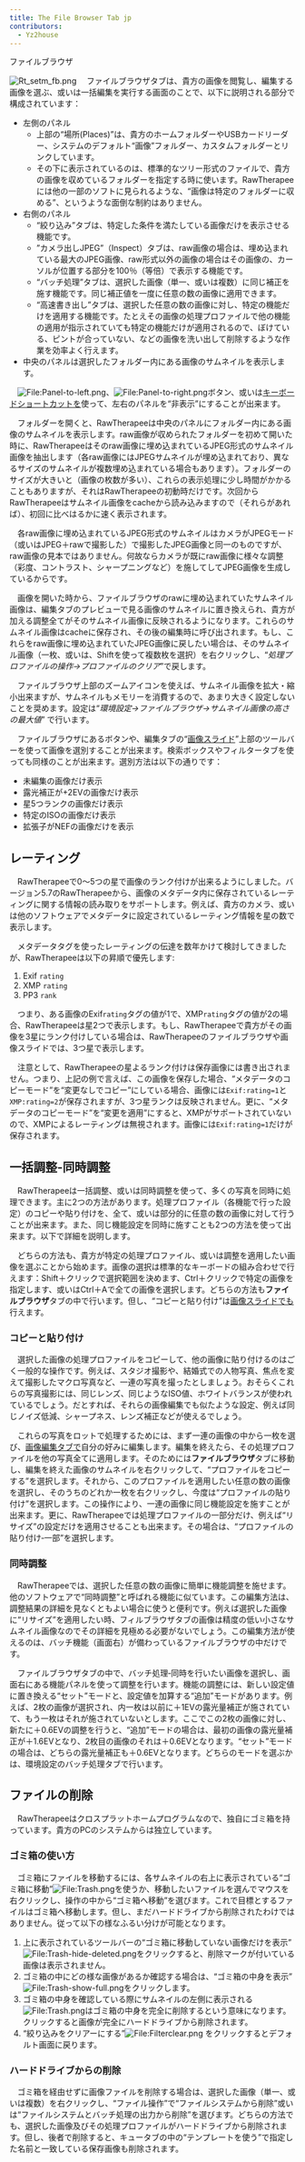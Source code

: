```yaml
---
title: The File Browser Tab jp
contributors:
  - Yz2house
---
```


<div class="pagetitle">

ファイルブラウザ

</div>

![](Rt_setm_fb.png "Rt_setm_fb.png")
　ファイルブラウザタブは、貴方の画像を閲覧し、編集する画像を選ぶ、或いは一括編集を実行する画面のことで、以下に説明される部分で構成されています：

- 左側のパネル
  - 上部の“場所(Places)”は、貴方のホームフォルダーやUSBカードリーダー、システムのデフォルト“画像”フォルダー、カスタムフォルダーとリンクしています。
  - その下に表示されているのは、標準的なツリー形式のファイルで、貴方の画像を収めているフォルダーを指定する時に使います。RawTherapeeには他の一部のソフトに見られるような、“画像は特定のフォルダーに収める”、というような面倒な制約はありません。
- 右側のパネル
  - “絞り込み”タブは、特定した条件を満たしている画像だけを表示させる機能です。
  - ”カメラ出しJPEG”（Inspect）タブは、raw画像の場合は、埋め込まれている最大のJPEG画像、raw形式以外の画像の場合はその画像の、カーソルが位置する部分を100％（等倍）で表示する機能です。
  - “バッチ処理”タブは、選択した画像（単一、或いは複数）に同じ補正を施す機能です。同じ補正値を一度に任意の数の画像に適用できます。
  - “高速書き出し”タブは、選択した任意の数の画像に対し、特定の機能だけを適用する機能です。たとえその画像の処理プロファイルで他の機能の適用が指示されていても特定の機能だけが適用されるので、ぼけている、ピントが合っていない、などの画像を洗い出して削除するような作業を効率よく行えます。
- 中央のパネルは選択したフォルダー内にある画像のサムネイルを表示します。

　![<File:Panel-to-left.png>](Panel-to-left.png "File:Panel-to-left.png")、![<File:Panel-to-right.png>](Panel-to-right.png "File:Panel-to-right.png")ボタン、或いは[キーボードショートカットを](keyboard_shortcuts/jp)使って、左右のパネルを“非表示”にすることが出来ます。

　フォルダーを開くと、RawTherapeeは中央のパネルにフォルダー内にある画像のサムネイルを表示します。raw画像が収められたフォルダーを初めて開いた時に、RawTherapeeはそのraw画像に埋め込まれているJPEG形式のサムネイル画像を抽出します（各raw画像にはJPEGサムネイルが埋め込まれており、異なるサイズのサムネイルが複数埋め込まれている場合もあります）。フォルダーのサイズが大きいと（画像の枚数が多い）、これらの表示処理に少し時間がかかることもありますが、それはRawTherapeeの初動時だけです。次回からRawTherapeeはサムネイル画像をcacheから読み込みますので（それらがあれば）、初回に比べはるかに速く表示されます。

　各raw画像に埋め込まれているJPEG形式のサムネイルはカメラがJPEGモード（或いはJPEG＋rawで撮影した）で撮影したJPEG画像と同一のものですが、raw画像の見本ではありません。何故ならカメラが既にraw画像に様々な調整（彩度、コントラスト、シャープニングなど）を施してしてJPEG画像を生成しているからです。

　画像を開いた時から、ファイルブラウザのrawに埋め込まれていたサムネイル画像は、編集タブのプレビューで見る画像のサムネイルに置き換えられ、貴方が加える調整全てがそのサムネイル画像に反映されるようになります。これらのサムネイル画像はcacheに保存され、その後の編集時に呼び出されます。もし、これらをraw画像に埋め込まれていたJPEG画像に戻したい場合は、そのサムネイル画像（一枚、或いは、Shiftを使って複数枚を選択）を右クリックし、“*処理プロファイルの操作→プロファイルのクリア*”で戻します。

　ファイルブラウザ上部のズームアイコンを使えば、サムネイル画像を拡大・縮小出来ますが、サムネイルもメモリーを消費するので、あまり大きく設定しないことを奨めます。設定は“*環境設定→ファイルブラウザ→サムネイル画像の高さの最大値*”
で行います。

　ファイルブラウザにあるボタンや、編集タブの“[画像スライド](the_image_editor_tab/jp#画像スライド)”上部のツールバーを使って画像を選別することが出来ます。検索ボックスやフィルタータブを使っても同様のことが出来ます。選別方法は以下の通りです：

- 未編集の画像だけ表示
- 露光補正が+2EVの画像だけ表示
- 星5つランクの画像だけ表示
- 特定のISOの画像だけ表示
- 拡張子がNEFの画像だけを表示

## レーティング

　RawTherapeeで0～5つの星で画像のランク付けが出来るようにしました。バージョン5.7のRawTherapeeから、画像のメタデータ内に保存されているレーティングに関する情報の読み取りをサポートします。例えば、貴方のカメラ、或いは他のソフトウェアでメタデータに設定されているレーティング情報を星の数で表示します。

　メタデータタグを使ったレーティングの伝達を数年かけて検討してきましたが、RawTherapeeは以下の昇順で優先します:

1.  Exif `rating`
2.  XMP `rating`
3.  PP3 `rank`

　つまり、ある画像のExif`rating`タグの値が1で、XMP`rating`タグの値が2の場合、RawTherapeeは星2つで表示します。もし、RawTherapeeで貴方がその画像を3星にランク付けしている場合は、RawTherapeeのファイルブラウザや画像スライドでは、3つ星で表示します。

　注意として、RawTherapeeの星よるランク付けは保存画像には書き出されません。つまり、上記の例で言えば、この画像を保存した場合、“メタデータのコピーモード”を“変更なしでコピー”にしている場合、画像には`Exif:rating=1`と`XMP:rating=2`が保存されますが、3つ星ランクは反映されません。更に、“メタデータのコピーモード”を“変更を適用”にすると、XMPがサポートされていないので、XMPによるレーティングは無視されます。画像には`Exif:rating=1`だけが保存されます。

## 一括調整‐同時調整

　RawTherapeeは一括調整、或いは同時調整を使って、多くの写真を同時に処理できます。主に2つの方法があります。処理プロファイル（各機能で行った設定）のコピーや貼り付けを、全て、或いは部分的に任意の数の画像に対して行うことが出来ます。また、同じ機能設定を同時に施すことも2つの方法を使って出来ます。以下で詳細を説明します。

　どちらの方法も、貴方が特定の処理プロファイル、或いは調整を適用したい画像を選ぶことから始めます。画像の選択は標準的なキーボードの組み合わせで行えます：Shift＋クリックで選択範囲を決めます、Ctrl＋クリックで特定の画像を指定します、或いはCtrl＋Aで全ての画像を選択します。どちらの方法も**ファイルブラウザ**タブの中で行います。但し、“コピーと貼り付け”は[画像スライドでも](the_image_editor_tab/jp#画像スライド)行えます。

### コピーと貼り付け

　選択した画像の処理プロファイルをコピーして、他の画像に貼り付けるのはごく一般的な操作です。例えば、スタジオ撮影や、結婚式での人物写真、焦点を変えて撮影したマクロ写真など、一連の写真を撮ったとしましょう。おそらくこれらの写真撮影には、同じレンズ、同じようなISO値、ホワイトバランスが使われているでしょう。だとすれば、それらの画像編集でも似たような設定、例えば同じノイズ低減、シャープネス、レンズ補正などが使えるでしょう。

　これらの写真をロットで処理するためには、まず一連の画像の中から一枚を選び、[画像編集タブで](the_image_editor_tab/jp)自分の好みに編集します。編集を終えたら、その処理プロファイルを他の写真全てに適用します。そのためには**ファイルブラウザ**タブに移動し、編集を終えた画像のサムネイルを右クリックして、“プロファイルをコピーする”を選択します。それから、このプロファイルを適用したい任意の数の画像を選択し、そのうちのどれか一枚を右クリックし、今度は“プロファイルの貼り付け”を選択します。この操作により、一連の画像に同じ機能設定を施すことが出来ます。更に、RawTherapeeでは処理プロファイルの一部分だけ、例えば“リサイズ”の設定だけを適用させることも出来ます。その場合は、“プロファイルの貼り付け‐一部”を選択します。

### 同時調整

　RawTherapeeでは、選択した任意の数の画像に簡単に機能調整を施せます。他のソフトウェアで“同時調整”と呼ばれる機能に似ています。この編集方法は、調整結果の詳細を見なくともよい場合に使うと便利です。例えば選択した画像に“リサイズ”を適用したい時、フィルブラウザタブの画像は精度の低い小さなサムネイル画像なのでその詳細を見極める必要がないでしょう。この編集方法が使えるのは、バッチ機能（画面右）が備わっているファイルブラウザの中だけです。

　ファイルブラウザタブの中で、バッチ処理‐同時を行いたい画像を選択し、画面右にある機能パネルを使って調整を行います。機能の調整には、新しい設定値に置き換える“セット”モードと、設定値を加算する“追加”モードがあります。例えば、2枚の画像が選択され、内一枚は以前に＋1EVの露光量補正が施されていて、もう一枚はそれが施されていないとします。ここでこの2枚の画像に対し、新たに＋0.6EVの調整を行うと、“追加”モードの場合は、最初の画像の露光量補正が＋1.6EVとなり、2枚目の画像のそれは＋0.6EVとなります。“セット”モードの場合は、どちらの露光量補正も＋0.6EVとなります。どちらのモードを選ぶかは、環境設定のバッチ処理タブで行います。

## ファイルの削除

　RawTherapeeはクロスプラットホームプログラムなので、独自にゴミ箱を持っています。貴方のPCのシステムからは独立しています。

### ゴミ箱の使い方

　ゴミ箱にファイルを移動するには、各サムネイルの右上に表示されている“ゴミ箱に移動”![<File:Trash.png>](Trash.png "File:Trash.png")を使うか、移動したいファイルを選んでマウスを右クリックし、操作の中から“ゴミ箱へ移動”を選びます。これで目標とするファイルはゴミ箱へ移動します。但し、まだハードドライブから削除されたわけではありません。従って以下の様なふるい分けが可能となります。

1.  上に表示されているツールバーの“ゴミ箱に移動していない画像だけを表示”![<File:Trash-hide-deleted.png>](Trash-hide-deleted.png "File:Trash-hide-deleted.png")をクリックすると、削除マークが付いている画像は表示されません。
2.  ゴミ箱の中にどの様な画像があるか確認する場合は、“ゴミ箱の中身を表示”![<File:Trash-show-full.png>](Trash-show-full.png "File:Trash-show-full.png")をクリックします。
3.  ゴミ箱の中身を確認している際にサムネイルの左側に表示される![<File:Trash.png>](Trash.png "File:Trash.png")はゴミ箱の中身を完全に削除するという意味になります。クリックすると画像が完全にハードドライブから削除されます。
4.  “絞り込みをクリアーにする”![<File:Filterclear.png>](Filterclear.png "File:Filterclear.png")
    をクリックするとデフォルト画面に戻ります。

### ハードドライブからの削除

　ゴミ箱を経由せずに画像ファイルを削除する場合は、選択した画像（単一、或いは複数）を右クリックし、“ファイル操作”で“ファイルシステムから削除”或いは“ファイルシステムとバッチ処理の出力から削除”を選びます。どちらの方法でも、選択した画像及びその処理プロファイルがハードドライブから削除されます。但し、後者で削除すると、キュータブの中の“テンプレートを使う”で指定した名前と一致している保存画像も削除されます。
